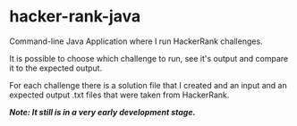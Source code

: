 # hacker-rank-java
Command-line Java Application where I run HackerRank challenges.

It is possible to choose which challenge to run, see it's output and compare it to the expected output.

For each challenge there is a solution file that I created and an input and an expected output .txt files that were taken from HackerRank.

**_Note: It still is in a very early development stage._**
